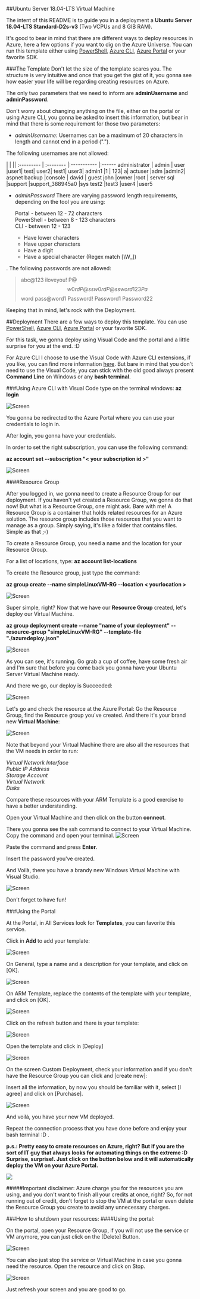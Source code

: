 ##Ubuntu Server 18.04-LTS Virtual Machine

The intent of this README is to guide you in a deployment a **Ubuntu Server 18.04-LTS Standard-D2s-v3** (Two VCPUs and 8 GIB RAM). 
 
It's good to bear in mind that there are different ways to deploy resources in Azure, here a few options if you want to dig on the Azure Universe. You can run this template either using [PowerShell](https://docs.microsoft.com/en-us/azure/azure-resource-manager/resource-group-template-deploy), [Azure CLI](https://docs.microsoft.com/en-us/azure/azure-resource-manager/resource-group-template-deploy-cli), [Azure Portal](https://docs.microsoft.com/en-us/azure/azure-resource-manager/resource-group-template-deploy-portal) or your favorite SDK.

###The Template
Don't let the size of the template scares you. The structure is very intuitive and once that you get the gist of it, you gonna see how easier your life will be regarding creating resources on Azure.

The only two parameters that we need to inform are  **adminUsername** and **adminPassword**.

Don't worry about changing anything on the file, either on the portal or using Azure CLI, you gonna be asked to insert this information, but bear in mind that there is some requirement for those two parameters:


- *adminUsername:* Usernames can be a maximum of 20 characters in length and cannot end in a period (".").

The following usernames are not allowed:  

  | | ||
:--------- | :-------- |:-----------    |:------
administrator     | admin | user     |user1|
test|     user2|     test1|     user3|
admin1     |1 |    123|     a|
actuser     |adm     |admin2|     aspnet
backup     |console |    david |    guest
john     |owner     |root |    server
sql     |support     |support_388945a0     |sys
test2     |test3     |user4     |user5


- *adminPassword* There are varying password length requirements, depending on the tool you are using:

    Portal - between 12 - 72 characters  
    PowerShell - between 8 - 123 characters  
    CLI - between 12 - 123  

    - Have lower characters
    - Have upper characters
    - Have a digit
    - Have a special character (Regex match [\W_])

. The following passwords are not allowed:

>abc@123     iloveyou!     P@$$w0rd     P@ssw0rd     P@ssword123
Pa$$word     pass@word1     Password!     Password1     Password22

Keeping that in mind, let's rock with the Deployment.         
        

##Deployment
There are a few ways to deploy this template.
You can use [PowerShell](https://docs.microsoft.com/en-us/azure/azure-resource-manager/resource-group-template-deploy), [Azure CLI](https://docs.microsoft.com/en-us/azure/azure-resource-manager/resource-group-template-deploy-cli), [Azure Portal](https://docs.microsoft.com/en-us/azure/azure-resource-manager/resource-group-template-deploy-portal) or your favorite SDK.

For this task, we gonna deploy using Visual Code and the portal and a little surprise for you at the end. :D 

For Azure CLI I choose to use the Visual Code with Azure CLI extensions, if you like, you can find more information [here](https://code.visualstudio.com/docs/azure/extensions). But bare in mind that you don't need to use the Visual Code, you can stick with the old good always present **Command Line** on Windows or any **bash terminal**.

###Using Azure CLI with Visual Code
type on the terminal windows: **az login**

![Screen](./images/azlogin.png) 

You gonna be redirected to the Azure Portal where you can use your credentials to login in.

After login, you gonna have your credentials. 

In order to set the right subscription, you can use the following command:

**az account set --subscription "< your subscription id >"**

![Screen](./images/azlogin2.png) 

####Resource Group

After you logged in, we gonna need to create a Resource Group for our deployment. If you haven't yet created a Resource Group, we gonna do that now! But what is a Resource Group, one might ask. Bare with me! A Resource Group is a container that holds related resources for an Azure solution. The resource group includes those resources that you want to manage as a group. Simply saying, it's like a folder that contains files. Simple as that ;-)

To create a Resource Group, you need a name and the location for your Resource Group.

For a list of locations, type: **az account list-locations**

To create the Resource group, just type the command: 
 
**az group create --name simpleLinuxVM-RG --location < yourlocation >**

![Screen](./images/azgroup.png)

Super simple, right? Now that we have our **Resource Group** created, let's deploy our Virtual Machine.

**az group deployment create --name "name of your deployment" --resource-group "simpleLinuxVM-RG" --template-file "./azuredeploy.json"**

![Screen](./images/azdeploy.png)

As you can see, it's running. Go grab a cup of coffee, have some fresh air and I'm sure that before you come back you gonna have your Ubuntu Server Virtual Machine ready.

 
And there we go, our deploy is Succeeded:  

![Screen](./images/azdeploy2.png)

Let's go and check the resource at the Azure Portal:
Go the Resource Group, find the Resource group you've created.
And there it's your brand new **Virtual Machine**:

![Screen](./images/azdeployportal.png)

Note that beyond your Virtual Machine there are also all the resources that the VM needs in order to run:  

*Virtual Network Interface*  
*Public IP Address*  
*Storage Account*    
*Virtual Network*  
*Disks*

Compare these resources with your ARM Template is a good exercise to have a better understanding.

Open your Virtual Machine and then click on the button **connect**.

There you gonna see the ssh command to connect to your Virtual Machine. Copy the command and open your terminal. 
![Screen](./images/azdeployportal3.png)

Paste the command and press **Enter**.  

Insert the password you've created.  

And Voilà, there you have a brandy new Windows Virtual Machine with Visual Studio. 

![Screen](./images/azubuntu.png)

Don't forget to have fun!

###Using the Portal

At the Portal, in All Services look for **Templates**, you can favorite this service.

Click in **Add** to add your template:

![Screen](./images/azportal.png)

On General, type a name and a description for your template, and click on [OK].

![Screen](./images/aztemplate.png)

On ARM Template, replace the contents of the template with your template, and click on [OK].

![Screen](./images/aztemplate2.png) 

Click on the refresh button and there is your template:

![Screen](./images/aztemplate3.png)

Open the template and click in [Deploy]

![Screen](./images/azportaldepoy2.png) 

On the screen Custom Deployment, check your information and if you don't have the Resource Group you can click and [create new]:

Insert all the information, by now you should be familiar with it, select [I agree] and click on [Purchase].

![Screen](./images/azportaldepoy3.png)

And voilà, you have your new VM deployed.

Repeat the connection process that you have done before and enjoy your bash terminal :D .

**p.s.: Pretty easy to create resources on Azure, right? But if you are the sort of IT guy that always looks for automating things on the extreme :D Surprise, surprise!.
Just click on the button below and it will automatically deploy the VM on your Azure Portal.**

<a href="https://portal.azure.com/#create/Microsoft.Template/uri/https%3A%2F%2Fraw.githubusercontent.com%2FAzure4StudentQSTemplates%2Fazure-quickstart-templates%2Fmaster%2F101-vm-ubuntu-18.04-lts%2Fazuredeploy.json" target="_blank">
<img src="https://raw.githubusercontent.com/Azure/azure-quickstart-templates/master/1-CONTRIBUTION-GUIDE/images/deploytoazure.png"/>
</a>


#####Important disclaimer: Azure charge you for the resources you are using, and you don't want to finish all your credits at once, right? So, for not running out of credit, don't forget to stop the VM at the portal or even delete the Resource Group you create to avoid any unnecessary charges.

###How to shutdown your resources:
####Using the portal:

On the portal, open your Resource Group, if you will not use the service or VM anymore, you can just click on the [Delete] Button.

![Screen](./images/off1.png)

You can also just stop the service or Virtual Machine in case you gonna need the resource. Open the resource and click on Stop.

![Screen](./images/off2.png) 

Just refresh your screen and you are good to go.